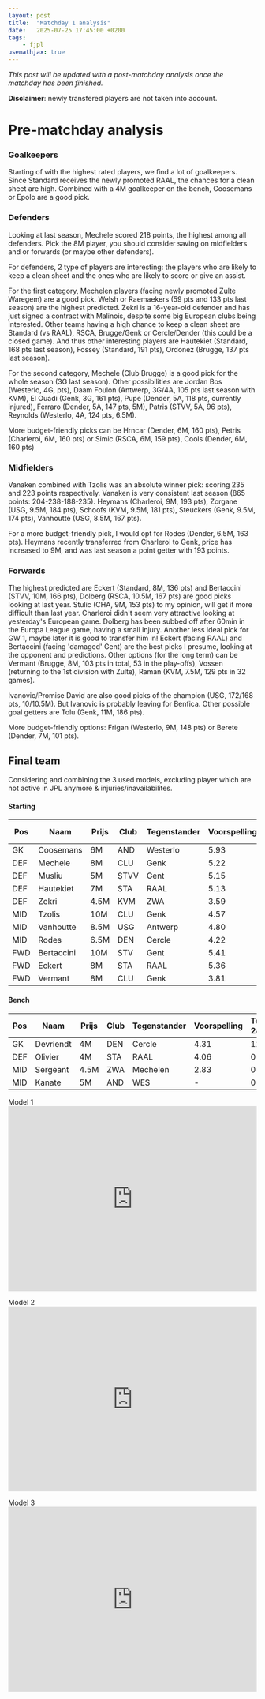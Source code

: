 ```yaml
---
layout: post
title:  "Matchday 1 analysis"
date:   2025-07-25 17:45:00 +0200
tags: 
    - fjpl
usemathjax: true
---
```


*This post will be updated with a post-matchday analysis once the matchday has been finished.*

**Disclaimer**: newly transfered players are not taken into account.

# Pre-matchday analysis

### Goalkeepers
Starting of with the highest rated players, we find a lot of goalkeepers. Since Standard receives the newly promoted RAAL, the chances for a clean sheet are high. Combined with a 4M goalkeeper on the bench, Coosemans or Epolo are a good pick.

### Defenders
Looking at last season, Mechele scored 218 points, the highest among all defenders. Pick the 8M player, you should consider saving on midfielders and or forwards (or maybe other defenders).

For defenders, 2 type of players are interesting: the players who are likely to keep a clean sheet and the ones who are likely to score or give an assist.

For the first category, Mechelen players (facing newly promoted Zulte Waregem) are a good pick. Welsh or Raemaekers (59 pts and 133 pts last season) are the highest predicted. Zekri is a 16-year-old defender and has just signed a contract with Malinois, despite some big European clubs being interested. Other teams having a high chance to keep a clean sheet are Standard (vs RAAL), RSCA, Brugge/Genk or Cercle/Dender (this could be a closed game). And thus other interesting players are Hautekiet (Standard, 168 pts last season), Fossey (Standard, 191 pts), Ordonez (Brugge, 137 pts last season).

For the second category, Mechele (Club Brugge) is a good pick for the whole season (3G last season). Other possibilities are Jordan Bos (Westerlo, 4G, pts), Daam Foulon (Antwerp, 3G/4A, 105 pts last season with KVM), El Ouadi (Genk, 3G, 161 pts), Pupe (Dender, 5A, 118 pts, currently injured), Ferraro (Dender, 5A, 147 pts, 5M), Patris (STVV, 5A, 96 pts), Reynolds (Westerlo, 4A, 124 pts, 6.5M).

More budget-friendly picks can be Hrncar (Dender, 6M, 160 pts), Petris (Charleroi, 6M, 160 pts) or Simic (RSCA, 6M, 159 pts), Cools (Dender, 6M, 160 pts)

### Midfielders
Vanaken combined with Tzolis was an absolute winner pick: scoring 235 and 223 points respectively. Vanaken is very consistent last season (865 points: 204-238-188-235). Heymans (Charleroi, 9M, 193 pts), Zorgane (USG, 9.5M, 184 pts), Schoofs (KVM, 9.5M, 181 pts), Steuckers (Genk, 9.5M, 174 pts), Vanhoutte (USG, 8.5M, 167 pts).

For a more budget-friendly pick, I would opt for Rodes (Dender, 6.5M, 163 pts). Heymans recently transferred from Charleroi to Genk, price has increased to 9M, and was last season a point getter with 193 points.

### Forwards
The highest predicted are Eckert (Standard, 8M, 136 pts) and Bertaccini (STVV, 10M, 166 pts), Dolberg (RSCA, 10.5M, 167 pts) are good picks looking at last year. Stulic (CHA, 9M, 153 pts) to my opinion, will get it more difficult than last year. Charleroi didn't seem very attractive looking at yesterday's European game. Dolberg has been subbed off after 60min in the Europa League game, having a small injury. Another less ideal pick for GW 1, maybe later it is good to transfer him in!
Eckert (facing RAAL) and Bertaccini (facing 'damaged' Gent) are the best picks I presume, looking at the opponent and predictions. Other options (for the long term) can be Vermant (Brugge, 8M, 103 pts in total, 53 in the play-offs), Vossen (returning to the 1st division with Zulte), Raman (KVM, 7.5M, 129 pts in 32 games).

Ivanovic/Promise David are also good picks of the champion (USG, 172/168 pts, 10/10.5M). But Ivanovic is probably leaving for Benfica. Other possible goal getters are Tolu (Genk, 11M, 186 pts).

More budget-friendly options: Frigan (Westerlo, 9M, 148 pts) or Berete (Dender, 7M, 101 pts).

## Final team
Considering and combining the 3 used models, excluding player which are not active in JPL anymore & injuries/inavailabilites.

#### Starting

| **Pos** | **Naam**   | **Prijs** | **Club** | **Tegenstander** | **Voorspelling** | **Totaal 24/25** |
|---------|------------|-----------|----------|------------------|------------------|------------------|
| GK      | Coosemans  | 6M        | AND      | Westerlo         | 5.93             | 242              |
| DEF     | Mechele    | 8M        | CLU      | Genk             | 5.22             | 218              |
| DEF     | Musliu     | 5M        | STVV     | Gent             | 5.15             | 32               |
| DEF     | Hautekiet  | 7M        | STA      | RAAL             | 5.13             | 168              |
| DEF     | Zekri      | 4.5M      | KVM      | ZWA              | 3.59             | 0                |
| MID     | Tzolis     | 10M       | CLU      | Genk             | 4.57             | 223              |
| MID     | Vanhoutte  | 8.5M      | USG      | Antwerp          | 4.80             | 167              |
| MID     | Rodes      | 6.5M      | DEN      | Cercle           | 4.22             | 163              |
| FWD     | Bertaccini | 10M       | STV      | Gent             | 5.41             | 166              |
| FWD     | Eckert     | 8M        | STA      | RAAL             | 5.36             | 136              |
| FWD     | Vermant    | 8M        | CLU      | Genk             | 3.81             | 103              |


#### Bench

| **Pos** | **Naam**  | **Prijs** | **Club** | **Tegenstander** | **Voorspelling** | **Totaal 24/25** |
|---------|-----------|-----------|----------|------------------|------------------|------------------|
| GK      | Devriendt | 4M        | DEN      | Cercle           | 4.31             | 12               |
| DEF     | Olivier   | 4M        | STA      | RAAL             | 4.06             | 0                |
| MID     | Sergeant  | 4.5M      | ZWA      | Mechelen         | 2.83             | 0                |
| MID     | Kanate    | 5M        | AND      | WES              | -                | 0                |


Model 1
<embed src="http://localhost:4000/assets/pdf/pre-md1_1.pdf" width="100%" height="375" type="application/pdf">

Model 2
<embed src="http://localhost:4000/assets/pdf/pre-md1_2.pdf" width="100%" height="375" type="application/pdf">

Model 3
<embed src="http://localhost:4000/assets/pdf/pre-md1_3.pdf" width="100%" height="375" type="application/pdf">
